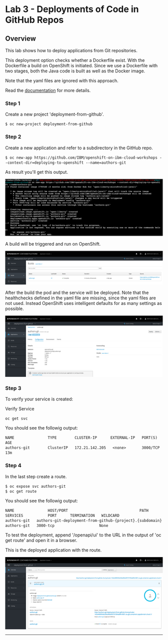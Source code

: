 # Lab 3 - Deployments of Code in GitHub Repos

## Overview

This lab shows how to deploy applications from Git repositories.

This deployment option checks whether a Dockerfile exist. With the Dockerfile a build on OpenShift is initiated. Since we use a Dockerfile with two stages, both the Java code is built as well as the Docker image.

Note that the yaml files are ignored with this approach.

Read the [documentation](https://docs.openshift.com/enterprise/3.0/dev_guide/new_app.html#specifying-source-code) for more details.

### Step 1

Create a new project 'deployment-from-github'.

```
$ oc new-project deployment-from-github
```

### Step 2

Create a new application and refer to a subdirectory in the GitHub repo.

```
$ oc new-app https://github.com/IBM/openshift-on-ibm-cloud-workshops --context-dir=deploying-to-openshift --name=authors-git
```

As result you'll get this output.

<kbd><img src="images/image1.png" /></kbd>

A build will be triggered and run on OpenShift.

<kbd><img src="images/image2.png" /></kbd>

After the build the pod and the service will be deployed. Note that the healthchecks defined in the yaml file are missing, since the yaml files are not used. Instead OpenShift uses intelligent defaults for as many settings as possible.

<kbd><img src="images/image3.png" /></kbd>

### Step 3

To verify your service is created:

Verify Service

```shell
oc get svc
```

You should see the followig output:

```shell
NAME               TYPE        CLUSTER-IP      EXTERNAL-IP   PORT(S)    AGE
authors-git        ClusterIP   172.21.142.205   <none>       3000/TCP   13m
```

### Step 4

In the last step create a route.

```
$ oc expose svc authors-git
$ oc get route
```

You should see the followig output:

```shell
NAME               HOST/PORT                                PATH      SERVICES           PORT      TERMINATION   WILDCARD
authors-git   authors-git-deployment-from-github-{project}.{subdomain}             authors-git   3000-tcp                    None
```

To test the deployment, append '/openapi/ui' to the URL in the output of 'oc get route' and open it in a browser.

This is the deployed application with the route.

<kbd><img src="images/image4.png" /></kbd>

---
